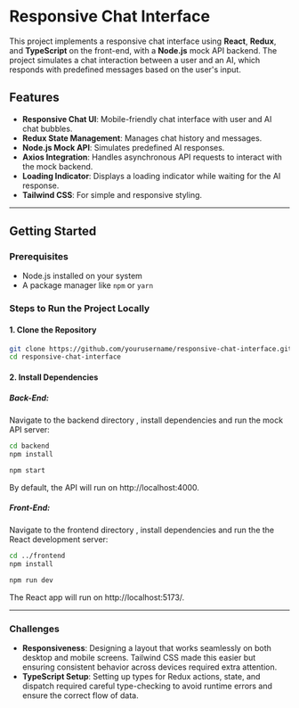 
# Responsive Chat Interface

This project implements a responsive chat interface using **React**, **Redux**, and **TypeScript** on the front-end, with a **Node.js** mock API backend. The project simulates a chat interaction between a user and an AI, which responds with predefined messages based on the user's input.

## Features
- **Responsive Chat UI**: Mobile-friendly chat interface with user and AI chat bubbles.
- **Redux State Management**: Manages chat history and messages.
- **Node.js Mock API**: Simulates predefined AI responses.
- **Axios Integration**: Handles asynchronous API requests to interact with the mock backend.
- **Loading Indicator**: Displays a loading indicator while waiting for the AI response.
- **Tailwind CSS**: For simple and responsive styling.
  
---

## Getting Started

### Prerequisites

- Node.js installed on your system
- A package manager like `npm` or `yarn`

### Steps to Run the Project Locally

#### 1. Clone the Repository

```bash
git clone https://github.com/yourusername/responsive-chat-interface.git
cd responsive-chat-interface
```

#### 2. Install Dependencies
##### Back-End:
Navigate to the backend directory , install dependencies and run the mock API server:

```bash
cd backend
npm install
```

```bash
npm start
```

By default, the API will run on http://localhost:4000.



##### Front-End:
Navigate to the frontend directory , install dependencies and run the the React development server:

```bash
cd ../frontend
npm install
```


```bash
npm run dev
```
The React app will run on http://localhost:5173/.

---

### Challenges
- **Responsiveness**: Designing a layout that works seamlessly on both desktop and mobile screens. Tailwind CSS made this easier but ensuring consistent behavior across devices required extra attention.
- **TypeScript Setup**: Setting up types for Redux actions, state, and dispatch required careful type-checking to avoid runtime errors and ensure the correct flow of data.
